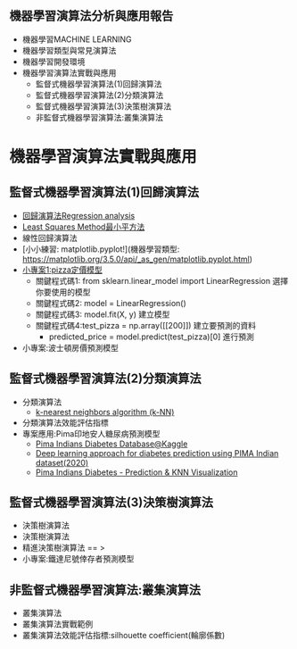 ## 機器學習演算法分析與應用報告
- 機器學習MACHINE LEARNING 
- 機器學習類型與常見演算法
- 機器學習開發環境
- 機器學習演算法實戰與應用
  - 監督式機器學習演算法(1)回歸演算法
  - 監督式機器學習演算法(2)分類演算法
  - 監督式機器學習演算法(3)決策樹演算法
  - 非監督式機器學習演算法:叢集演算法

# 機器學習演算法實戰與應用
## 監督式機器學習演算法(1)回歸演算法
- [回歸演算法Regression analysis](https://en.wikipedia.org/wiki/Regression_analysis)
- [Least Squares Method最小平方法](https://en.wikipedia.org/wiki/Least_squares)
- 線性回歸演算法
- [小小練習: matplotlib.pyplot!](機器學習類型: https://matplotlib.org/3.5.0/api/_as_gen/matplotlib.pyplot.html)
- [小專案1:pizza定價模型](https://github.com/PacktPublishing/Mastering-Machine-Learning-with-scikit-learn-Second-Edition/tree/master/chapter02)
  - 關鍵程式碼1: from sklearn.linear_model import LinearRegression  選擇你要使用的模型
  - 關鍵程式碼2: model = LinearRegression()
  - 關鍵程式碼3: model.fit(X, y) 建立模型
  - 關鍵程式碼4:test_pizza = np.array([[200]]) 建立要預測的資料
    - predicted_price = model.predict(test_pizza)[0]  進行預測
- 小專案:波士頓房價預測模型
## 監督式機器學習演算法(2)分類演算法
- 分類演算法
  - [k-nearest neighbors algorithm (k-NN) ](https://en.wikipedia.org/wiki/K-nearest_neighbors_algorithm)
- 分類演算法效能評估指標
- 專案應用:Pima印地安人糖尿病預測模型
  - [Pima Indians Diabetes Database@Kaggle](https://www.kaggle.com/datasets/uciml/pima-indians-diabetes-database)
  - [Deep learning approach for diabetes prediction using PIMA Indian dataset(2020)](https://www.ncbi.nlm.nih.gov/pmc/articles/PMC7270283/) 
  - [Pima Indians Diabetes - Prediction & KNN Visualization](https://towardsdatascience.com/pima-indians-diabetes-prediction-knn-visualization-5527c154afff)


## 監督式機器學習演算法(3)決策樹演算法
- 決策樹演算法
- 決策樹演算法
- 精進決策樹演算法 == >
- 小專案:鐵達尼號倖存者預測模型
## 非監督式機器學習演算法:叢集演算法
- 叢集演算法
- 叢集演算法實戰範例
- 叢集演算法效能評估指標:silhouette coefficient(輪廓係數)

